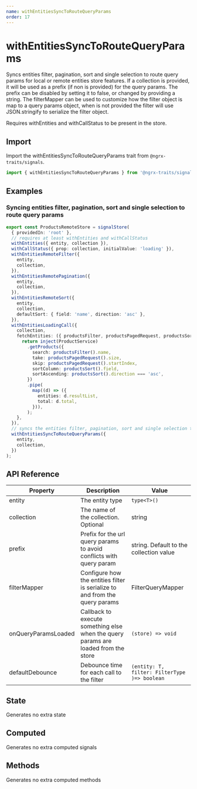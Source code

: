 ```yaml
---
name: withEntitiesSyncToRouteQueryParams 
order: 17
---
```


# withEntitiesSyncToRouteQueryParams

Syncs entities filter, pagination, sort and single selection to route query params for local or remote entities store features. If a collection is provided, it will be used as a prefix (if non is provided) for the query params.
The prefix can be disabled by setting it to false, or changed by providing a string. The filterMapper can be used to customize how the filter object is map to a query params object,
when is not provided the filter will use JSON.stringify to serialize the filter object.

Requires withEntities and withCallStatus to be present in the store.

## Import

Import the withEntitiesSyncToRouteQueryParams trait from `@ngrx-traits/signals`.

```ts
import { withEntitiesSyncToRouteQueryParams } from '@ngrx-traits/signals';
```

## Examples
### Syncing entities filter, pagination, sort and single selection to route query params

```typescript
export const ProductsRemoteStore = signalStore(
  { providedIn: 'root' },
  // requires at least withEntities and withCallStatus
  withEntities({ entity, collection }),
  withCallStatus({ prop: collection, initialValue: 'loading' }),
  withEntitiesRemoteFilter({
    entity,
    collection,
  }),
  withEntitiesRemotePagination({
    entity,
    collection,
  }),
  withEntitiesRemoteSort({
    entity,
    collection,
    defaultSort: { field: 'name', direction: 'asc' },
  }),
  withEntitiesLoadingCall({
    collection,
    fetchEntities: ({ productsFilter, productsPagedRequest, productsSort }) => {
      return inject(ProductService)
        .getProducts({
          search: productsFilter().name,
          take: productsPagedRequest().size,
          skip: productsPagedRequest().startIndex,
          sortColumn: productsSort().field,
          sortAscending: productsSort().direction === 'asc',
        })
        .pipe(
          map((d) => ({
            entities: d.resultList,
            total: d.total,
          })),
        );
    },
  }),
  // syncs the entities filter, pagination, sort and single selection to the route query params
  withEntitiesSyncToRouteQueryParams({
    entity,
    collection,
  })
);
```

## API Reference


| Property            | Description                                                                        | Value                                        |
|---------------------|------------------------------------------------------------------------------------|----------------------------------------------|
| entity              | The entity type                                                                    | `type<T>()`                                  |
| collection          | The name of the collection. Optional                                               | string                                       |
| prefix              | Prefix for the url query params to avoid conflicts with query param                | string. Default to the collection value      |
| filterMapper        | Configure how the entities filter is serialize to and from the query params        | FilterQueryMapper<Filter>                    |
| onQueryParamsLoaded | Callback to execute something else when the query params are loaded from the store | `(store) => void`                            |
| defaultDebounce     | Debounce time for each call to the filter                                          | `(entity: T, filter: FilterType )=> boolean` |

## State

Generates no extra state

## Computed

Generates no extra computed signals

## Methods

Generates no extra computed methods

